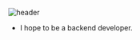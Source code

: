 ![header](https://capsule-render.vercel.app/api?type=Waving&color=6AAFE6&fontColor=34314c&height=250&section=header&text=Gyuhwan%20Hwang&fontSize=80&animation=twinkling)
- I hope to be a backend developer.
<!--
**gyuhwanhwang/gyuhwanhwang** is a ✨ _special_ ✨ repository because its `README.md` (this file) appears on your GitHub profile.

Here are some ideas to get you started:

- 🔭 I’m currently working on ...
- 🌱 I’m currently learning ...
- 👯 I’m looking to collaborate on ...
- 🤔 I’m looking for help with ...
- 💬 Ask me about ...
- 📫 How to reach me: ...
- 😄 Pronouns: ...
- ⚡ Fun fact: ...
-->
